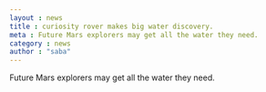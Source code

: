 ```yaml
---
layout : news
title : curiosity rover makes big water discovery.
meta : Future Mars explorers may get all the water they need.
category : news
author : "saba"
---
```

Future Mars explorers may get all the water they need.